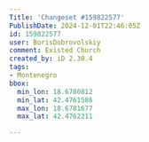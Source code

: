 ```yaml
---
Title: 'Changeset #159822577'
PublishDate: 2024-12-01T22:46:05Z
id: 159822577
user: BorisDobrovolskiy
comment: Existed Church
created_by: iD 2.30.4
tags:
- Montenegro
bbox:
  min_lon: 18.6780812
  min_lat: 42.4761586
  max_lon: 18.6781677
  max_lat: 42.4762211

---
```

